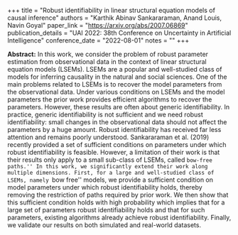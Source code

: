 +++
title = "Robust identifiability in linear structural equation models of causal inference"
authors = "Karthik Abinav Sankararaman, Anand Louis, Navin Goyal"
paper_link = "https://arxiv.org/abs/2007.06869"
publication_details = "UAI 2022: 38th Conference on Uncertainty in Artificial Intelligence"
conference_date = "2022-08-01"
notes = ""
+++

<b>Abstract:</b>
In this work, we consider the problem of robust parameter estimation from observational data in the context of linear structural equation models (LSEMs). LSEMs are a popular and well-studied class of models for inferring causality in the natural and social sciences. One of the main problems related to LSEMs is to recover the model parameters from the observational data. Under various conditions on LSEMs and the model parameters the prior work provides efficient algorithms to recover the parameters. However, these results are often about generic identifiability. In practice, generic identifiability is not sufficient and we need robust identifiability: small changes in the observational data should not affect the parameters by a huge amount. Robust identifiability has received far less attention and remains poorly understood. Sankararaman et al. (2019) recently provided a set of sufficient conditions on parameters under which robust identifiability is feasible. However, a limitation of their work is that their results only apply to a small sub-class of LSEMs, called ``bow-free paths.'' In this work, we significantly extend their work along multiple dimensions. First, for a large and well-studied class of LSEMs, namely ``bow free'' models, we provide a sufficient condition on model parameters under which robust identifiability holds, thereby removing the restriction of paths required by prior work. We then show that this sufficient condition holds with high probability which implies that for a large set of parameters robust identifiability holds and that for such parameters, existing algorithms already achieve robust identifiability. Finally, we validate our results on both simulated and real-world datasets.